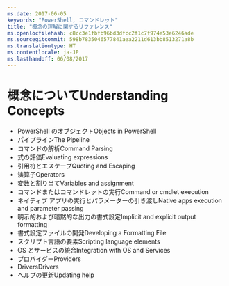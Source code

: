 ```yaml
---
ms.date: 2017-06-05
keywords: "PowerShell, コマンドレット"
title: "概念の理解に関するリファレンス"
ms.openlocfilehash: c8cc3e1fbfb96bd3dfcc2f1c7f974e53e6246ade
ms.sourcegitcommit: 598b7835046577841aea2211d613bb8513271a8b
ms.translationtype: HT
ms.contentlocale: ja-JP
ms.lasthandoff: 06/08/2017
---
```

# <a name="understanding-concepts"></a><span data-ttu-id="fa394-103">概念について</span><span class="sxs-lookup"><span data-stu-id="fa394-103">Understanding Concepts</span></span>

*  <span data-ttu-id="fa394-104">PowerShell のオブジェクト</span><span class="sxs-lookup"><span data-stu-id="fa394-104">Objects in PowerShell</span></span>  
*  <span data-ttu-id="fa394-105">パイプライン</span><span class="sxs-lookup"><span data-stu-id="fa394-105">The Pipeline</span></span>
*  <span data-ttu-id="fa394-106">コマンドの解析</span><span class="sxs-lookup"><span data-stu-id="fa394-106">Command Parsing</span></span>
*  <span data-ttu-id="fa394-107">式の評価</span><span class="sxs-lookup"><span data-stu-id="fa394-107">Evaluating expressions</span></span>
*  <span data-ttu-id="fa394-108">引用符とエスケープ</span><span class="sxs-lookup"><span data-stu-id="fa394-108">Quoting and Escaping</span></span>
*  <span data-ttu-id="fa394-109">演算子</span><span class="sxs-lookup"><span data-stu-id="fa394-109">Operators</span></span>
*  <span data-ttu-id="fa394-110">変数と割り当て</span><span class="sxs-lookup"><span data-stu-id="fa394-110">Variables and assignment</span></span>
*  <span data-ttu-id="fa394-111">コマンドまたはコマンドレットの実行</span><span class="sxs-lookup"><span data-stu-id="fa394-111">Command or cmdlet execution</span></span>
*  <span data-ttu-id="fa394-112">ネイティブ アプリの実行とパラメーターの引き渡し</span><span class="sxs-lookup"><span data-stu-id="fa394-112">Native apps execution and parameter passing</span></span>
*  <span data-ttu-id="fa394-113">明示的および暗黙的な出力の書式設定</span><span class="sxs-lookup"><span data-stu-id="fa394-113">Implicit and explicit output formatting</span></span>
*  <span data-ttu-id="fa394-114">書式設定ファイルの開発</span><span class="sxs-lookup"><span data-stu-id="fa394-114">Developing a Formatting File</span></span>
*  <span data-ttu-id="fa394-115">スクリプト言語の要素</span><span class="sxs-lookup"><span data-stu-id="fa394-115">Scripting language elements</span></span>
*  <span data-ttu-id="fa394-116">OS とサービスの統合</span><span class="sxs-lookup"><span data-stu-id="fa394-116">Integration with OS and Services</span></span>
*  <span data-ttu-id="fa394-117">プロバイダー</span><span class="sxs-lookup"><span data-stu-id="fa394-117">Providers</span></span>
*  <span data-ttu-id="fa394-118">Drivers</span><span class="sxs-lookup"><span data-stu-id="fa394-118">Drivers</span></span>
*  <span data-ttu-id="fa394-119">ヘルプの更新</span><span class="sxs-lookup"><span data-stu-id="fa394-119">Updating help</span></span> 

